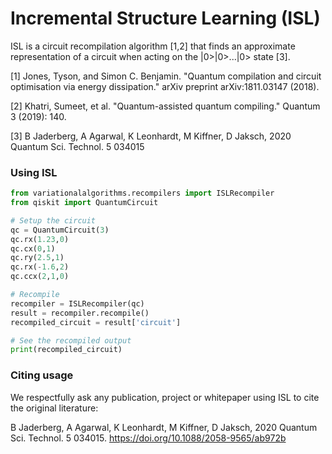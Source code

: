 # Incremental Structure Learning (ISL)

ISL is a circuit recompilation algorithm [1,2] that finds an approximate representation of a circuit when acting on the |0>|0>...|0> state [3].

[1] Jones, Tyson, and Simon C. Benjamin. "Quantum compilation and circuit optimisation via energy dissipation." arXiv preprint arXiv:1811.03147 (2018).

[2] Khatri, Sumeet, et al. "Quantum-assisted quantum compiling." Quantum 3 (2019): 140.

[3] B Jaderberg, A Agarwal, K Leonhardt, M Kiffner, D Jaksch, 2020 Quantum Sci. Technol. 5 034015

### Using ISL
```python
from variationalalgorithms.recompilers import ISLRecompiler
from qiskit import QuantumCircuit

# Setup the circuit
qc = QuantumCircuit(3)
qc.rx(1.23,0)
qc.cx(0,1)
qc.ry(2.5,1)
qc.rx(-1.6,2)
qc.ccx(2,1,0)

# Recompile
recompiler = ISLRecompiler(qc)
result = recompiler.recompile()
recompiled_circuit = result['circuit']

# See the recompiled output
print(recompiled_circuit)
```

### Citing usage

We respectfully ask any publication, project or whitepaper using ISL to cite the original literature:

B Jaderberg, A Agarwal, K Leonhardt, M Kiffner, D Jaksch, 2020 Quantum Sci. Technol. 5 034015.
https://doi.org/10.1088/2058-9565/ab972b

